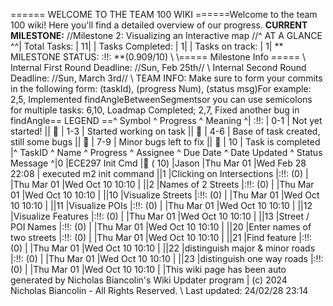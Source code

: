 ====== WELCOME TO THE TEAM 100 WIKI ======Welcome to the team 100 wiki! Here you'll find a detailed overview of our progress. **CURRENT MILESTONE:** //Milestone 2: Visualizing an Interactive map //^ AT A GLANCE ^^| Total Tasks: | 11|  | Tasks Completed: | 1|  | Tasks on track: | 1|  ** MILESTONE STATUS:  :!!: **(0.909/10)  \\ \\===== Milestone Info ===== \\ Internal First Round Deadline: //Sun, Feb 25th// \\ Internal Second Round Deadline: //Sun, March 3rd// \\ TEAM INFO: Make sure to form your commits in the following form:   (taskId), (progress Num), (status msg)For example:  2,5, Implemented findAngleBetweenSegmentsor you can use semicolons for multiple tasks:  6,10, Loadmap Completed; 2,7, Fixed another bug in findAngle== LEGEND ==^ Symbol ^ Progress ^ Meaning ^| :!!: | 0-1 | Not yet started! || 🍎 | 1-3 | Started working on task || 🍊 | 4-6 | Base of task created, still some bugs || 🍋 | 7-9 | Minor bugs left to fix || 🍏 | 10 | Task is completed |^ TaskID ^ Name ^ Progress ^ Assignee ^ Due Date ^ Date Updated ^ Status Message ^|0 |ECE297 Init Cmd |🍏 ( 10) |Jason |Thu Mar 01 |Wed Feb 28 22:08 | executed m2 init command ||1 |Clicking on Intersections |:!!: (0) | |Thu Mar 01 |Wed Oct 10 10:10 | ||2 |Names of 2 Streets |:!!: (0) | |Thu Mar 01 |Wed Oct 10 10:10 | ||10 |Visualize Streets |:!!: (0) | |Thu Mar 01 |Wed Oct 10 10:10 | ||11 |Visualize POIs |:!!: (0) | |Thu Mar 01 |Wed Oct 10 10:10 | ||12 |Visualize Features |:!!: (0) | |Thu Mar 01 |Wed Oct 10 10:10 | ||13 |Street / POI Names |:!!: (0) | |Thu Mar 01 |Wed Oct 10 10:10 | ||20 |Enter names of two streets |:!!: (0) | |Thu Mar 01 |Wed Oct 10 10:10 | ||21 |Find feature |:!!: (0) | |Thu Mar 01 |Wed Oct 10 10:10 | ||22 |distinguish major & minor roads |:!!: (0) | |Thu Mar 01 |Wed Oct 10 10:10 | ||23 |distinguish one way roads |:!!: (0) | |Thu Mar 01 |Wed Oct 10 10:10 | |This wiki page has been auto generated by Nicholas Biancolin's Wiki Updater program | (c) 2024 Nicholas Biancolin - All Rights Reserved. \\ Last updated: 24/02/28 23:14